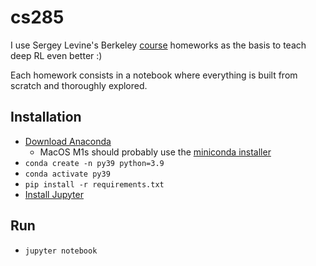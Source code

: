 # cs285

I use Sergey Levine's Berkeley [course](http://rail.eecs.berkeley.edu/deeprlcourse/) homeworks as the basis to teach deep RL even better :)

Each homework consists in a notebook where everything is built from scratch and thoroughly explored.

## Installation

* [Download Anaconda](https://www.anaconda.com/products/distribution)
    * MacOS M1s should probably use the [miniconda installer](https://github.com/conda-forge/miniforge/)
* `conda create -n py39 python=3.9`
* `conda activate py39`
* `pip install -r requirements.txt`
* [Install Jupyter](https://jupyter.org/install)

## Run

* `jupyter notebook`